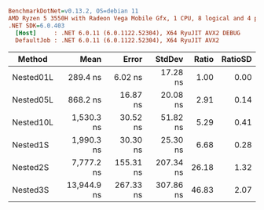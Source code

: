 ``` ini

BenchmarkDotNet=v0.13.2, OS=debian 11
AMD Ryzen 5 3550H with Radeon Vega Mobile Gfx, 1 CPU, 8 logical and 4 physical cores
.NET SDK=6.0.403
  [Host]     : .NET 6.0.11 (6.0.1122.52304), X64 RyuJIT AVX2 DEBUG
  DefaultJob : .NET 6.0.11 (6.0.1122.52304), X64 RyuJIT AVX2


```
|    Method |        Mean |     Error |    StdDev | Ratio | RatioSD |
|---------- |------------:|----------:|----------:|------:|--------:|
| Nested01L |    289.4 ns |   6.02 ns |  17.28 ns |  1.00 |    0.00 |
| Nested05L |    868.2 ns |  16.87 ns |  20.08 ns |  2.91 |    0.14 |
| Nested10L |  1,530.3 ns |  30.52 ns |  51.82 ns |  5.29 |    0.41 |
|  Nested1S |  1,990.3 ns |  30.30 ns |  25.30 ns |  6.68 |    0.28 |
|  Nested2S |  7,777.2 ns | 155.31 ns | 207.34 ns | 26.18 |    1.32 |
|  Nested3S | 13,944.9 ns | 267.33 ns | 307.86 ns | 46.83 |    2.07 |
